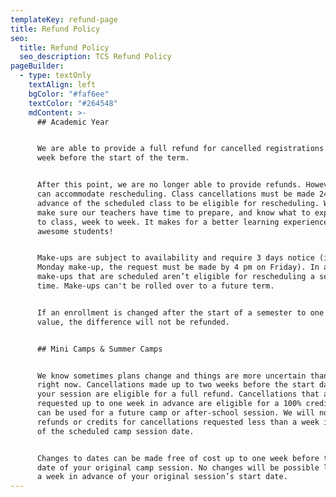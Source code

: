 ```yaml
---
templateKey: refund-page
title: Refund Policy
seo:
  title: Refund Policy
  seo_description: TCS Refund Policy
pageBuilder:
  - type: textOnly
    textAlign: left
    bgColor: "#faf6ee"
    textColor: "#264548"
    mdContent: >-
      ## Academic Year


      We are able to provide a full refund for cancelled registrations up to one
      week before the start of the term.


      After this point, we are no longer able to provide refunds. However, we
      can accommodate rescheduling. Class cancellations must be made 24 hrs in
      advance of the scheduled class to be eligible for rescheduling. We want to
      make sure our teachers have time to prepare, and know what to expect class
      to class, week to week. It makes for a better learning experience for our
      awesome students!


      Make-ups are subject to availability and require 3 days notice (i.e. for a
      Monday make-up, the request must be made by 4 pm on Friday). In addition,
      make-ups that are scheduled aren’t eligible for rescheduling a second
      time. Make-ups can't be rolled over to a future term.


      If an enrollment is changed after the start of a semester to one of lesser
      value, the difference will not be refunded.


      ## Mini Camps & Summer Camps


      We know sometimes plans change and things are more uncertain than usual
      right now. Cancellations made up to two weeks before the start date of
      your session are eligible for a full refund. Cancellations that are
      requested up to one week in advance are eligible for a 100% credit that
      can be used for a future camp or after-school session. We will not issue
      refunds or credits for cancellations requested less than a week in advance
      of the scheduled camp session date.


      Changes to dates can be made free of cost up to one week before the start
      date of your original camp session. No changes will be possible less than
      a week in advance of your original session’s start date.
---
```

